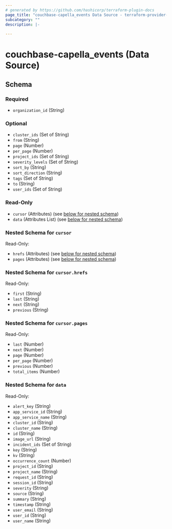 ```yaml
---
# generated by https://github.com/hashicorp/terraform-plugin-docs
page_title: "couchbase-capella_events Data Source - terraform-provider-couchbase-capella"
subcategory: ""
description: |-
  
---
```


# couchbase-capella_events (Data Source)





<!-- schema generated by tfplugindocs -->
## Schema

### Required

- `organization_id` (String)

### Optional

- `cluster_ids` (Set of String)
- `from` (String)
- `page` (Number)
- `per_page` (Number)
- `project_ids` (Set of String)
- `severity_levels` (Set of String)
- `sort_by` (String)
- `sort_direction` (String)
- `tags` (Set of String)
- `to` (String)
- `user_ids` (Set of String)

### Read-Only

- `cursor` (Attributes) (see [below for nested schema](#nestedatt--cursor))
- `data` (Attributes List) (see [below for nested schema](#nestedatt--data))

<a id="nestedatt--cursor"></a>
### Nested Schema for `cursor`

Read-Only:

- `hrefs` (Attributes) (see [below for nested schema](#nestedatt--cursor--hrefs))
- `pages` (Attributes) (see [below for nested schema](#nestedatt--cursor--pages))

<a id="nestedatt--cursor--hrefs"></a>
### Nested Schema for `cursor.hrefs`

Read-Only:

- `first` (String)
- `last` (String)
- `next` (String)
- `previous` (String)


<a id="nestedatt--cursor--pages"></a>
### Nested Schema for `cursor.pages`

Read-Only:

- `last` (Number)
- `next` (Number)
- `page` (Number)
- `per_page` (Number)
- `previous` (Number)
- `total_items` (Number)



<a id="nestedatt--data"></a>
### Nested Schema for `data`

Read-Only:

- `alert_key` (String)
- `app_service_id` (String)
- `app_service_name` (String)
- `cluster_id` (String)
- `cluster_name` (String)
- `id` (String)
- `image_url` (String)
- `incident_ids` (Set of String)
- `key` (String)
- `kv` (String)
- `occurrence_count` (Number)
- `project_id` (String)
- `project_name` (String)
- `request_id` (String)
- `session_id` (String)
- `severity` (String)
- `source` (String)
- `summary` (String)
- `timestamp` (String)
- `user_email` (String)
- `user_id` (String)
- `user_name` (String)
